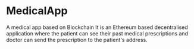 # MedicalApp
A medical app based on Blockchain
It is an Ethereum based decentralised application where the patient
can see their past medical prescriptions and doctor can send the
prescription to the patient's address.
